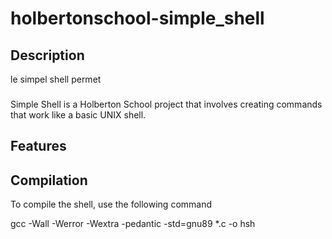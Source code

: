 # holbertonschool-simple_shell
 
## Description

le simpel shell permet 

### 

Simple Shell is a Holberton School project that involves creating commands that work like a basic UNIX shell.

## Features

## Compilation

To compile the shell, use the following command

gcc -Wall -Werror -Wextra -pedantic -std=gnu89 *.c -o hsh